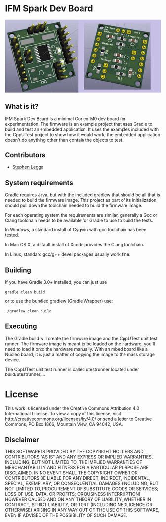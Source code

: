 # IFM Spark Dev Board

![ifm-spark-dev-3d-both-a.png](images/ifm-spark-dev-3d-both-a.png)

What is it?
-----------

IFM Spark Dev Board is a minimal Cortex-M0 dev board for experimentation.
The firmware is an example project that uses Gradle to build and test an embedded application.
It uses the examples included with the CppUTest project to show how it would work, the
embedded application doesn't do anything other than contain the objects to test.


Contributors
------------

* [Stephen Legge](https://github.com/slegge)


System requirements
-------------------

Gradle requires Java, but with the included gradlew that should be all that is needed
to build the firmware image.  This project as part of its initialization should pull
down the toolchain needed to build the firmware image.

For each operating system the requirements are similar, generally a Gcc or Clang
toolchain needs to be available for Gradle to use to build the tests.

In Windows, a standard install of Cygwin with gcc toolchain has been tested.

In Mac OS X, a default install of Xcode provides the Clang toolchain.

In Linux, standard gcc/g++ devel packages usually work fine.


Building
--------

If you have Gradle 3.0+ installed, you can just use

`gradle clean build`

or to use the bundled gradlew (Gradle Wrapper) use:

`./gradlew clean build`


Executing
---------

The Gradle build will create the firmware image and the CppUTest unit test runner.
The firmware image is meant to be loaded on the hardware, you'll need to load it
onto the hardware manually.  With an mbed board like a Nucleo board, it is just a
matter of copying the image to the mass storage device.

The CppUTest unit test runner is called utestrunner located under build/utestrunner/...


# License

This work is licensed under the Creative Commons Attribution 4.0 International License. To view a copy of this license, visit http://creativecommons.org/licenses/by/4.0/ or send a
letter to Creative Commons, PO Box 1866, Mountain View, CA 94042, USA.


Disclaimer
----------

THIS SOFTWARE IS PROVIDED BY THE COPYRIGHT HOLDERS AND CONTRIBUTORS "AS IS"
AND ANY EXPRESS OR IMPLIED WARRANTIES, INCLUDING, BUT NOT LIMITED TO, THE
IMPLIED WARRANTIES OF MERCHANTABILITY AND FITNESS FOR A PARTICULAR PURPOSE
ARE DISCLAIMED. IN NO EVENT SHALL THE COPYRIGHT OWNER OR CONTRIBUTORS BE
LIABLE FOR ANY DIRECT, INDIRECT, INCIDENTAL, SPECIAL, EXEMPLARY, OR
CONSEQUENTIAL DAMAGES (INCLUDING, BUT NOT LIMITED TO, PROCUREMENT OF
SUBSTITUTE GOODS OR SERVICES; LOSS OF USE, DATA, OR PROFITS; OR BUSINESS
INTERRUPTION) HOWEVER CAUSED AND ON ANY THEORY OF LIABILITY, WHETHER IN
CONTRACT, STRICT LIABILITY, OR TORT (INCLUDING NEGLIGENCE OR OTHERWISE)
ARISING IN ANY WAY OUT OF THE USE OF THIS SOFTWARE, EVEN IF ADVISED OF THE
POSSIBILITY OF SUCH DAMAGE.
